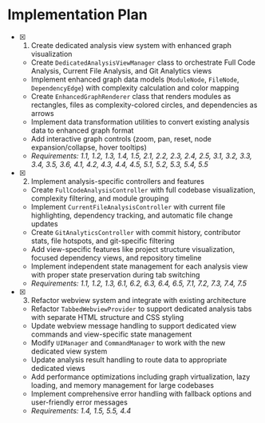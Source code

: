 # Implementation Plan

- [x] 1. Create dedicated analysis view system with enhanced graph visualization

  - Create `DedicatedAnalysisViewManager` class to orchestrate Full Code Analysis, Current File Analysis, and Git Analytics views
  - Implement enhanced graph data models (`ModuleNode`, `FileNode`, `DependencyEdge`) with complexity calculation and color mapping
  - Create `EnhancedGraphRenderer` class that renders modules as rectangles, files as complexity-colored circles, and dependencies as arrows
  - Implement data transformation utilities to convert existing analysis data to enhanced graph format
  - Add interactive graph controls (zoom, pan, reset, node expansion/collapse, hover tooltips)
  - _Requirements: 1.1, 1.2, 1.3, 1.4, 1.5, 2.1, 2.2, 2.3, 2.4, 2.5, 3.1, 3.2, 3.3, 3.4, 3.5, 3.6, 4.1, 4.2, 4.3, 4.4, 4.5, 5.1, 5.2, 5.3, 5.4, 5.5_

- [x] 2. Implement analysis-specific controllers and features

  - Create `FullCodeAnalysisController` with full codebase visualization, complexity filtering, and module grouping
  - Implement `CurrentFileAnalysisController` with current file highlighting, dependency tracking, and automatic file change updates
  - Create `GitAnalyticsController` with commit history, contributor stats, file hotspots, and git-specific filtering
  - Add view-specific features like project structure visualization, focused dependency views, and repository timeline
  - Implement independent state management for each analysis view with proper state preservation during tab switching
  - _Requirements: 1.1, 1.2, 1.3, 6.1, 6.2, 6.3, 6.4, 6.5, 7.1, 7.2, 7.3, 7.4, 7.5_

- [x] 3. Refactor webview system and integrate with existing architecture
  - Refactor `TabbedWebviewProvider` to support dedicated analysis tabs with separate HTML structure and CSS styling
  - Update webview message handling to support dedicated view commands and view-specific state management
  - Modify `UIManager` and `CommandManager` to work with the new dedicated view system
  - Update analysis result handling to route data to appropriate dedicated views
  - Add performance optimizations including graph virtualization, lazy loading, and memory management for large codebases
  - Implement comprehensive error handling with fallback options and user-friendly error messages
  - _Requirements: 1.4, 1.5, 5.5, 4.4_

